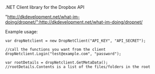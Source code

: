.NET Client library for the Dropbox API

"http://dkdevelopment.net/what-im-doing/dropnet/":http://dkdevelopment.net/what-im-doing/dropnet/

Example usage:

	var dropNetclient = new DropNetClient("API_KEY", "API_SECRET");
 
	//call the functions you want from the client
	dropNetclient.Login("test@example.com", "password");

	var rootDetails = dropNetclient.GetMetaData();
	//rootDetails.Contents is a list of the files/folders in the root
